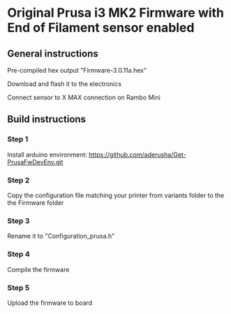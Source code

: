 # Original Prusa i3 MK2 Firmware with End of Filament sensor enabled

## General instructions

Pre-compiled hex output "Firmware-3.0.11a.hex"

Download and flash it to the electronics

Connect sensor to X MAX connection on Rambo Mini

## Build instructions

### Step 1

Install arduino environment: https://github.com/aderusha/Get-PrusaFwDevEnv.git

### Step 2

Copy the configuration file matching your printer from variants folder to the the Firmware folder

### Step 3

Rename it to "Configuration_prusa.h"

### Step 4

Compile the firmware

### Step 5

Upload the firmware to board

